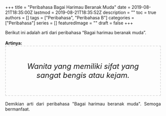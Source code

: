+++
title = "Peribahasa Bagai Harimau Beranak Muda"
date = 2019-08-21T18:35:00Z
lastmod = 2019-08-21T18:35:52Z
description = ""
toc = true
authors = []
tags = ["Peribahasa", "Peribahasa B"]
categories = ["Peribahasa"]
series = []
featuredImage = ""
draft = false
+++

<div dir="ltr" style="text-align: left;" trbidi="on"><div style="text-align: justify;">Berikut ini adalah arti dari peribahasa “Bagai harimau beranak muda”.</div><br /><div style="text-align: justify;"><b>Artinya:</b></div><div style="border: 2px dashed #ddd; font-size: 24px; height: auto; margin: 0 auto; padding: 50px; text-align: center; width: auto;"><i>Wanita yang memiliki sifat yang sangat bengis atau kejam.</i></div><div style="text-align: justify;"><br /></div><div style="text-align: justify;">Demikian arti dari peribahasa "Bagai harimau beranak muda". Semoga bermanfaat.</div></div>
